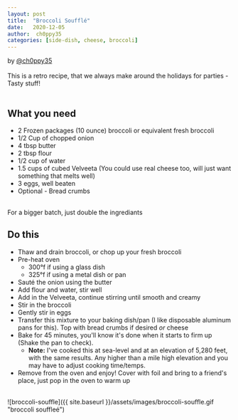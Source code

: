 ```yaml
---
layout: post
title:  "Broccoli Soufflé"
date:   2020-12-05
author:  ch0ppy35
categories: [side-dish, cheese, broccoli]
---
```

by [@ch0ppy35](https://ch0ppy35.github.io/)<br/>
<br/>
This is a retro recipe, that we always make around the holidays for parties - Tasty stuff!<br/>
<br/>

## What you need

* 2 Frozen packages (10 ounce) broccoli or equivalent fresh broccoli
* 1/2 Cup of chopped onion
* 4 tbsp butter
* 2 tbsp flour
* 1/2 cup of water
* 1.5 cups of cubed Velveeta (You could use real cheese too, will just want something that melts well)
* 3 eggs, well beaten
* Optional - Bread crumbs

<br/>
For a bigger batch, just double the ingrediants<br/>

## Do this

* Thaw and drain broccoli, or chop up your fresh broccoli
* Pre-heat oven
  * 300°f if using a glass dish
  * 325°f if using a metal dish or pan
* Sauté the onion using the butter
* Add flour and water, stir well
* Add in the Velveeta, continue stirring until smooth and creamy
* Stir in the broccoli
* Gently stir in eggs
* Transfer this mixture to your baking dish/pan (I like disposable aluminum pans for this). Top with bread crumbs if desired _or_ cheese
* Bake for 45 minutes, you'll know it's done when it starts to firm up (Shake the pan to check).
  * **Note:** I've cooked this at sea-level and at an elevation of 5,280 feet, with the same results. Any higher than a mile high elevation and you may have to adjust cooking time/temps.
* Remove from the oven and enjoy! Cover with foil and bring to a friend's place, just pop in the oven to warm up<br/>
<br/>
![broccoli-souffle]({{ site.baseurl }}/assets/images/broccoli-souffle.gif "broccoli souffleé")
